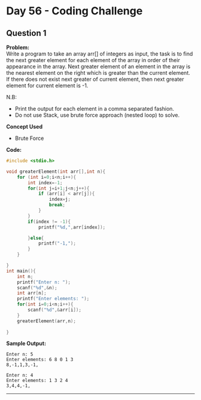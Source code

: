 
# Day 56 - Coding Challenge

## Question 1  
**Problem:**  
Write a program to take an array arr[] of integers as input, the task is to find the next greater element for each element of the array in order of their appearance in the array. Next greater element of an element in the array is the nearest element on the right which is greater than the current element. If there does not exist next greater of current element, then next greater element for current element is -1.

N.B:
- Print the output for each element in a comma separated fashion.
- Do not use Stack, use brute force approach (nested loop) to solve.

**Concept Used**
- Brute Force

**Code:**  
```c
#include <stdio.h>

void greaterElement(int arr[],int n){
    for (int i=0;i<n;i++){
        int index=-1;
        for(int j=i+1;j<n;j++){
            if (arr[i] < arr[j]){
                index=j;
                break;
            }
        }
        if(index != -1){
            printf("%d,",arr[index]);

        }else{
            printf("-1,");
        }  
    }

}
int main(){
    int n;
    printf("Enter n: ");
    scanf("%d",&n);
    int arr[n];
    printf("Enter elements: ");
    for(int i=0;i<n;i++){
        scanf("%d",&arr[i]);
    }
    greaterElement(arr,n);
    
}
```

**Sample Output:**  
```
Enter n: 5
Enter elements: 6 8 0 1 3
8,-1,1,3,-1,

Enter n: 4
Enter elements: 1 3 2 4
3,4,4,-1,
```

---

